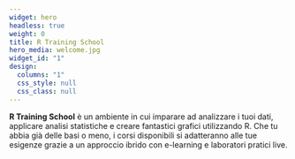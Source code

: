 ```yaml
---
widget: hero
headless: true
weight: 0
title: R Training School
hero_media: welcome.jpg
widget_id: "1"
design:
  columns: "1"
  css_style: null
  css_class: null
---
```

**R Training School** è un ambiente in cui imparare ad analizzare i tuoi dati, applicare analisi statistiche e creare fantastici grafici utilizzando R. Che tu abbia già delle basi o meno, i corsi disponibili si adatteranno alle tue esigenze grazie a un approccio ibrido con e-learning e laboratori pratici live.